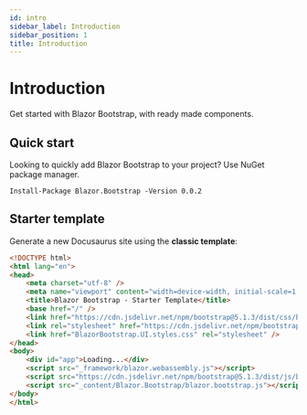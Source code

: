 ```yaml
---
id: intro
sidebar_label: Introduction
sidebar_position: 1
title: Introduction
---
```


# Introduction

Get started with Blazor Bootstrap, with ready made components.

## Quick start

Looking to quickly add Blazor Bootstrap to your project? Use NuGet package manager.

```shell
Install-Package Blazor.Bootstrap -Version 0.0.2
```

## Starter template

Generate a new Docusaurus site using the **classic template**:

```html
<!DOCTYPE html>
<html lang="en">
<head>
    <meta charset="utf-8" />
    <meta name="viewport" content="width=device-width, initial-scale=1.0, maximum-scale=1.0, user-scalable=no" />
    <title>Blazor Bootstrap - Starter Template</title>
    <base href="/" />
    <link href="https://cdn.jsdelivr.net/npm/bootstrap@5.1.3/dist/css/bootstrap.min.css" rel="stylesheet" integrity="sha384-1BmE4kWBq78iYhFldvKuhfTAU6auU8tT94WrHftjDbrCEXSU1oBoqyl2QvZ6jIW3" crossorigin="anonymous">
    <link rel="stylesheet" href="https://cdn.jsdelivr.net/npm/bootstrap-icons@1.7.0/font/bootstrap-icons.css">
    <link href="BlazorBootstrap.UI.styles.css" rel="stylesheet" />
</head>
<body>
    <div id="app">Loading...</div>
    <script src="_framework/blazor.webassembly.js"></script>
    <script src="https://cdn.jsdelivr.net/npm/bootstrap@5.1.3/dist/js/bootstrap.bundle.min.js" integrity="sha384-ka7Sk0Gln4gmtz2MlQnikT1wXgYsOg+OMhuP+IlRH9sENBO0LRn5q+8nbTov4+1p" crossorigin="anonymous"></script>
    <script src="_content/Blazor.Bootstrap/blazor.bootstrap.js"></script>
</body>
</html>
```
